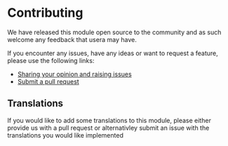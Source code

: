 # Contributing

We have released this module open source to the community and as such welcome
any feedback that usera may have.

If you encounter any issues, have any ideas or want to request a feature, please
use the following links:

 * [Sharing your opinion and raising issues](https://github.com/silvercommerce/reports/issues)
 * [Submit a pull request](https://github.com/silvercommerce/reports/pulls)

## Translations

If you would like to add some translations to this module, please either provide
us with a pull request or alternativley submit an issue with the translations you
would like implemented